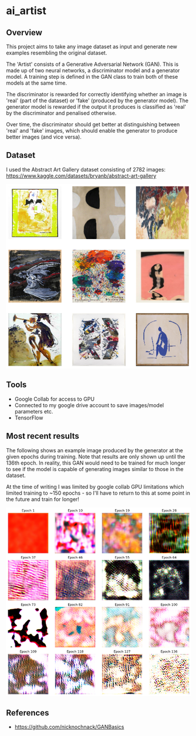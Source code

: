 # ai_artist

## Overview

This project aims to take any image dataset as input and generate new examples resembling the original dataset.

The 'Artist' consists of a Generative Adversarial Network (GAN). This is made up of two neural networks, a discriminator model and a generator model. A training step is defined in the GAN class to train both of these models at the same time.

The discriminator is rewarded for correctly identifying whether an image is 'real' (part of the dataset) or 'fake' (produced by the generator model). The generator model is rewarded if the output it produces is classified as 'real' by the discriminator and penalised otherwise.

Over time, the discriminator should get better at distinguishing between 'real' and 'fake' images, which should enable the generator to produce better images (and vice versa).

## Dataset

I used the Abstract Art Gallery dataset consisting of 2782 images: https://www.kaggle.com/datasets/bryanb/abstract-art-gallery 

![Example images](media/dataset_examples.png)

## Tools
- Google Collab for access to GPU
- Connected to my google drive account to save images/model parameters etc.
- TensorFlow

## Most recent results

The following shows an example image produced by the generator at the given epochs during training. Note that results are only shown up until the 136th epoch. In reality, this GAN would need to be trained for much longer to see if the model is capable of generating images similar to those in the dataset. 

At the time of writing I was limited by google collab GPU limitations which limited training to ~150 epochs - so I'll have to return to this at some point in the future and train for longer!

![Outputs during training](media/generator_outputs.png)

## References 
- https://github.com/nicknochnack/GANBasics
